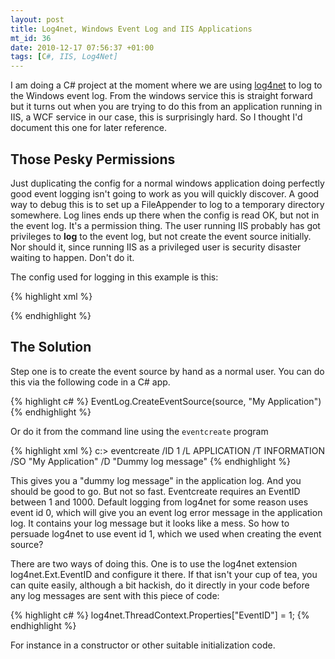 ```yaml
--- 
layout: post
title: Log4net, Windows Event Log and IIS Applications
mt_id: 36
date: 2010-12-17 07:56:37 +01:00
tags: [C#, IIS, Log4Net]
---
```

 I am doing a C# project at the moment where we are using [log4net](http://logging.apache.org/log4net/index.html) to log to the Windows event log.  From the windows service this is straight forward but it turns out when you are trying to do this from an application running in IIS, a WCF service in our case, this is surprisingly hard. So I thought I'd document this one for later reference. 

## Those Pesky Permissions

Just duplicating the config for a normal windows application doing perfectly good event logging isn't going to work as you will quickly discover. A good way to debug this is to set up a FileAppender to log to a temporary directory somewhere. Log lines ends up there when the config is read OK, but not in the event log. It's a permission thing. The user running IIS probably has got privileges to <strong>log</strong> to the event log, but not create the event source initially. Nor should it, since running IIS as a privileged user is security disaster waiting to happen. Don't do it. 

The config used for logging in this example is this:

{% highlight xml %}
<log4net debug="false">
  <root>
    <priority value="INFO"/>
    <appender-ref ref="EventLogAppender"/>
  </root>
  <appender name="EventLogAppender" type="log4net.Appender.EventLogAppender">
    <applicationName value="My Application"/>
    <layout type="log4net.Layout.PatternLayout">
      <conversionPattern value="%date [%thread] %-5level %logger [%property{NDC}] - %message%newline"/>
    </layout>
  </appender>

</log4net>

{% endhighlight %}

## The Solution

Step one is to create the event source by hand as a normal user. You can do this via the following code in a C# app. 

{% highlight c# %}
EventLog.CreateEventSource(source, "My Application")
{% endhighlight %}

Or do it from the command line using the <code>eventcreate</code> program

{% highlight xml %}
c:\> eventcreate /ID 1 /L APPLICATION /T INFORMATION /SO "My Application" /D "Dummy log message"
{% endhighlight %}

This gives you a "dummy log message" in the application log. And you should be good to go. But not so fast. Eventcreate requires an EventID between 1 and 1000. Default logging from log4net for some reason uses event id 0, which will give you an event log error message in the application log. It contains your log message but it looks like a mess. So how to persuade log4net to use event id 1, which we used when creating the event source?

There are two ways of doing this. One is to use the log4net extension log4net.Ext.EventID and configure it there. If that isn't your cup of tea, you can quite easily, although a bit hackish, do it directly in your code before any log messages are sent with this piece of code:

{% highlight c# %}
log4net.ThreadContext.Properties["EventID"] = 1;
{% endhighlight %}

For instance in a constructor or other suitable initialization code.


 
